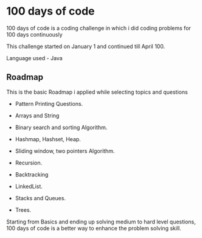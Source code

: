 
# 100 days of code

100 days of code is a coding challenge in which i did coding problems for 100 days continuously

This challenge started on January 1 and continued till April 100.

Language used - Java




## Roadmap
This is the basic Roadmap i applied while selecting topics and questions

- Pattern Printing Questions.

- Arrays and String 

- Binary search and sorting Algorithm.

- Hashmap, Hashset, Heap.

- Sliding window, two pointers Algorithm.

- Recursion.

- Backtracking

- LinkedList.

- Stacks and Queues.

- Trees.

Starting from Basics and ending up solving medium to hard level questions, 100 days of code is a better way to enhance the problem solving skill.







